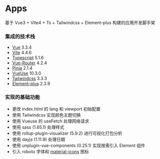 # Apps

基于 Vue3 + Vite4 + Ts + Tailwindcss + Element-plus 构建的应用开发脚手架

### 集成的技术栈

- [Vue](https://staging-cn.vuejs.org/) 3.3.4
- [Vite](https://cn.vitejs.dev/) 4.4.6
- [Typescript](https://www.typescriptlang.org/zh/) 5.1.6
- [Vue-Router](https://router.vuejs.org/zh/) 4.2.4
- [Pinia](https://pinia.vuejs.org/) 2.1.4
- [VueUse](https://vueuse.org/) 10.3.0
- [Tailwindcss](https://tailwindcss.com/) 3.3.3
- [Element-plus](https://quasar.dev/) 2.3.9

### 实现的基础功能

- 更改 index.html 的 lang 和 viewport 初始配置
- 使用 Tailwindcss 实现颜色主题切换
- 使用 Vueuse 的 useFetch 处理网络请求
- 使用 sass (1.65.1) 处理样式
- 使用 rollup-plugin-visualizer (5.9.2) 进行可视化打包分析
- 使用 dayjs (1.11.9)  处理日期
- 使用 unplugin-vue-components (0.25.1) 实现按需引入 Element 组件
- 引入 roboto 字体和 [material-icons](https://fonts.google.com/icons) 图标
